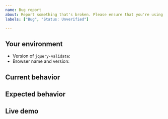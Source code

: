 ```yaml
---
name: Bug report
about: Report something that's broken. Please ensure that you're using the latest version.
labels: ["Bug", "Status: Unverified"]

---
```


## Your environment
* Version of `jquery-validate`:
* Browser name and version:

## Current behavior

<!-- Describe how the issue manifests. -->

## Expected behavior

<!-- Describe what the desired behavior would be. -->

## Live demo <!-- !!! THIS SECTION IS REQUIRED !!! -->

<!--
Provide a working example in order for us to be able to reproduce the issue.
https://codepen.io/
-->

